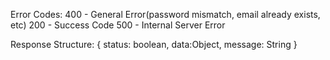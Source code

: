 Error Codes:
400 - General Error(password mismatch, email already exists, etc)
200 - Success Code
500 - Internal Server Error

Response Structure:
{
    status: boolean,
    data:Object,
    message: String
}
